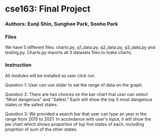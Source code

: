 # cse163: Final Project
### Authors: Eunji Shin, Sunghee Park, Sooho Park

### Files
We have 5 different files: charts.py, q1_data.py, q2_data.py, q3_data.py and testing.py.
Charts.py imports all 3 datasets files to make charts.


### Instruction
All modules will be installed as user click run. 

Question 1: User can use slider to set the range of data on the graph.

Question 2: There are two choices on the bar chart that user can select "Most dangerous" and "Safest."
            Each will show the top 5 most dangerous states or the safest states.

Question 3: We provided a search bar that user can type an year in the range from 2015 to 2021.
            In accordance with user's input, it will show the pie chart which shows proportion of top five states of each,                                                          including proprtion of sum of the other states.
